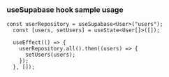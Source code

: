 ### useSupabase hook sample usage

```tsx
const userRepository = useSupabase<User>("users");
  const [users, setUsers] = useState<User[]>([]);

  useEffect(() => {
    userRepository.all().then((users) => {
      setUsers(users);
    });
  }, []);
```